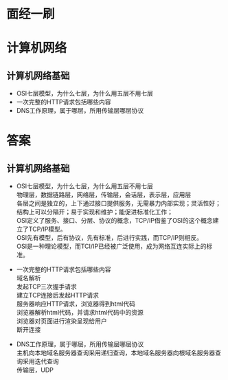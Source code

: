 # 面经一刷  

# 计算机网络  
## 计算机网络基础  
- OSI七层模型，为什么七层，为什么用五层不用七层  
- 一次完整的HTTP请求包括哪些内容  
- DNS工作原理，属于哪层，所用传输层哪层协议  
















































# 答案  
## 计算机网络基础  

- OSI七层模型，为什么七层，为什么用五层不用七层  
物理层，数据链路层，网络层，传输层，会话层，表示层，应用层    
各层之间是独立的，上下通过接口提供服务，无需暴力内部实现；灵活性好；结构上可以分隔开；易于实现和维护；能促进标准化工作；  
OSI定义了服务、接口、分层、协议的概念，TCP/IP借鉴了OSI的这个概念建立了TCP/IP模型。  
OSI先有模型，后有协议，先有标准，后进行实践，而TCP/IP则相反。  
OSI是一种理论模型，而TCI/IP已经被广泛使用，成为网络互连实际上的标准。  

- 一次完整的HTTP请求包括哪些内容  
域名解析  
发起TCP三次握手请求  
建立TCP连接后发起HTTP请求  
服务器响应HTTP请求，浏览器得到html代码  
浏览器解析html代码，并请求html代码中的资源  
浏览器对页面进行渲染呈现给用户  
断开连接  

- DNS工作原理，属于哪层，所用传输层哪层协议  
主机向本地域名服务器查询采用递归查询，本地域名服务器向根域名服务器查询采用迭代查询  
传输层，UDP  












